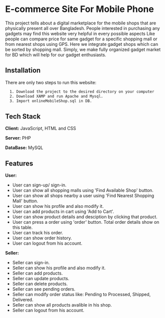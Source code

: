 
# E-commerce Site For Mobile Phone

This project tells about a digital marketplace for the mobile shops that are physically
present all over Bangladesh. People interested in purchasing any gadgets may find this
website very helpful in every possible aspects Like people can compare price for same
gadget for a specific shopping mall or from nearest shops using GPS. Here we integrate
gadget shops which can be sorted by shopping mall. Simply, we make fully organized
gadget market for BD which will help for our gadget enthusiasts.


## Installation

There are only two steps to run this website:

```bash
  1. Download the project to the desired directory on your computer
  2. Download XAMP and run Apache and Mysql.
  3. Import onlineMobileShop.sql in DB.
```
    
## Tech Stack

**Client:** JavaScript, HTML and CSS

**Server:** PHP

**DataBase:** MySQL

  
## Features
   **User:**
- User can sign-up/ sign-in.
- User can show all shopping malls using 'Find Available Shop' button.
- User can show all shops nearby a user using 'Find Nearest Shopping Mall' button.
- User can show his profile and also modify it.
- User can add products in cart using 'Add to Cart'.
- User can show product details and desciption by clicking that product.
- User can press a order using 'order' button. Total order details show on this table.
- User can track his order.
- User can show order history.
- User can logout from his account.

 **Seller:**
- Seller can sign-in.
- Seller can show his profile and also modify it.
- Seller can add products.
- Seller can update products.
- Seller can delete products.
- Seller can see pending orders.
- Seller can modify order status like: Pending to Processed, Shipped, Delivered.
- Seller can show all products avalible in his shop.
- Seller can logout from his account.
  
